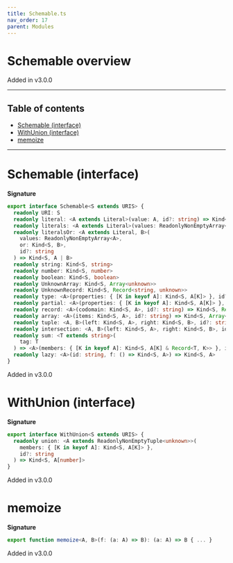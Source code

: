 ```yaml
---
title: Schemable.ts
nav_order: 17
parent: Modules
---
```


# Schemable overview

Added in v3.0.0

---

<h2 class="text-delta">Table of contents</h2>

- [Schemable (interface)](#schemable-interface)
- [WithUnion (interface)](#withunion-interface)
- [memoize](#memoize)

---

# Schemable (interface)

**Signature**

```ts
export interface Schemable<S extends URIS> {
  readonly URI: S
  readonly literal: <A extends Literal>(value: A, id?: string) => Kind<S, A>
  readonly literals: <A extends Literal>(values: ReadonlyNonEmptyArray<A>, id?: string) => Kind<S, A>
  readonly literalsOr: <A extends Literal, B>(
    values: ReadonlyNonEmptyArray<A>,
    or: Kind<S, B>,
    id?: string
  ) => Kind<S, A | B>
  readonly string: Kind<S, string>
  readonly number: Kind<S, number>
  readonly boolean: Kind<S, boolean>
  readonly UnknownArray: Kind<S, Array<unknown>>
  readonly UnknownRecord: Kind<S, Record<string, unknown>>
  readonly type: <A>(properties: { [K in keyof A]: Kind<S, A[K]> }, id?: string) => Kind<S, A>
  readonly partial: <A>(properties: { [K in keyof A]: Kind<S, A[K]> }, id?: string) => Kind<S, Partial<A>>
  readonly record: <A>(codomain: Kind<S, A>, id?: string) => Kind<S, Record<string, A>>
  readonly array: <A>(items: Kind<S, A>, id?: string) => Kind<S, Array<A>>
  readonly tuple: <A, B>(left: Kind<S, A>, right: Kind<S, B>, id?: string) => Kind<S, [A, B]>
  readonly intersection: <A, B>(left: Kind<S, A>, right: Kind<S, B>, id?: string) => Kind<S, A & B>
  readonly sum: <T extends string>(
    tag: T
  ) => <A>(members: { [K in keyof A]: Kind<S, A[K] & Record<T, K>> }, id?: string) => Kind<S, A[keyof A]>
  readonly lazy: <A>(id: string, f: () => Kind<S, A>) => Kind<S, A>
}
```

Added in v3.0.0

# WithUnion (interface)

**Signature**

```ts
export interface WithUnion<S extends URIS> {
  readonly union: <A extends ReadonlyNonEmptyTuple<unknown>>(
    members: { [K in keyof A]: Kind<S, A[K]> },
    id?: string
  ) => Kind<S, A[number]>
}
```

Added in v3.0.0

# memoize

**Signature**

```ts
export function memoize<A, B>(f: (a: A) => B): (a: A) => B { ... }
```

Added in v3.0.0
